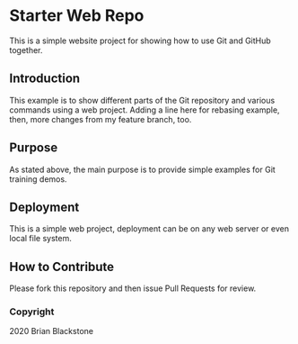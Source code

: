# Starter Web Repo

This is a simple website project for showing how to use Git and GitHub together.

## Introduction

This example is to show different parts of the Git repository and various commands using a web project.
Adding a line here for rebasing example, then, more changes from my feature branch, too.


## Purpose

As stated above, the main purpose is to provide simple examples for Git training demos.

## Deployment

This is a simple web project, deployment can be on any web server or even local file system.

## How to Contribute

Please fork this repository and then issue Pull Requests for review.

### Copyright
2020 Brian Blackstone

